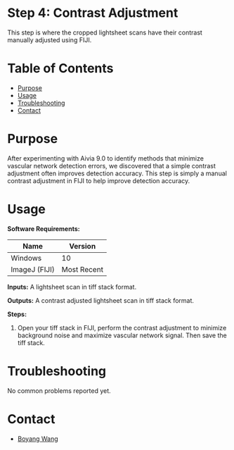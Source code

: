 # Step 4: Contrast Adjustment

This step is where the cropped lightsheet scans have their contrast manually adjusted using FIJI.

# Table of Contents
* [Purpose](#purpose)
* [Usage](#usage)
* [Troubleshooting](#troulbeshooting)
* [Contact](#contact)

# Purpose
After experimenting with Aivia 9.0 to identify methods that minimize vascular network detection errors, we discovered that a simple contrast adjustment often improves detection accuracy. This step is simply a manual contrast adjustment in FIJI to help improve detection accuracy.

# Usage

**Software Requirements:**

| Name | Version |
| ----------- | ----------- |
| Windows | 10 |
| ImageJ (FIJI) | Most Recent |


**Inputs:** A lightsheet scan in tiff stack format.

**Outputs:** A contrast adjusted lightsheet scan in tiff stack format.

**Steps:**

1. Open your tiff stack in FIJI, perform the contrast adjustment to minimize background noise and maximize vascular network signal. Then save the tiff stack.

# Troubleshooting

No common problems reported yet.

# Contact
* [Boyang Wang](jwang149@gmail.com)

